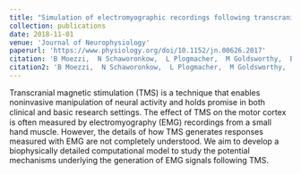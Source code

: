 ```yaml
---
title: "Simulation of electromyographic recordings following transcranial magnetic stimulation"
collection: publications
date: 2018-11-01
venue: 'Journal of Neurophysiology'
paperurl: 'https://www.physiology.org/doi/10.1152/jn.00626.2017'
citation: 'B Moezzi,  N Schaworonkow,  L Plogmacher,  M Goldsworthy,  B Hordacre,  M McDonnell,  N Iannella,  M Ridding,  J Triesch, &quot;Simulation of electromyographic recordings following transcranial magnetic stimulation.&quot; <i>Journal of Neurophysiology</i>, 2018.'
citation2: 'B Moezzi,  N Schaworonkow,  L Plogmacher,  M Goldsworthy,  B Hordacre,  M McDonnell,  N Iannella,  M Ridding,  J Triesch. <i>Journal of Neurophysiology</i>, 2018.'
---
```

Transcranial magnetic stimulation (TMS) is a technique that enables noninvasive manipulation of neural activity and holds promise in both clinical and basic research settings. The eﬀect of TMS on the motor cortex is often measured by electromyography (EMG) recordings from a small hand muscle. However, the details of how TMS generates responses measured with EMG are not completely understood. We aim to develop a biophysically detailed computational model to study the potential mechanisms underlying the generation of EMG signals following TMS.

